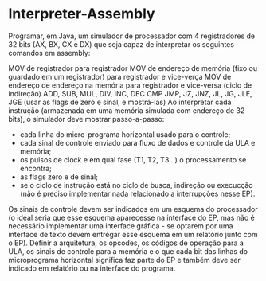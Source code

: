 # Interpreter-Assembly

Programar, em Java, um simulador de processador com 4 registradores de 32 bits (AX, BX, CX e DX) que seja capaz de interpretar os seguintes comandos em assembly:

MOV de registrador para registrador MOV de endereço de memória (fixo ou guardado em um registrador) para registrador e vice-verça MOV de endereço de endereço na memória para registrador e vice-versa (ciclo de indireção) ADD, SUB, MUL, DIV, INC, DEC CMP JMP, JZ, JNZ, JL, JG, JLE, JGE (usar as flags de zero e sinal, e mostrá-las) Ao interpretar cada instrução (armazenada em uma memória simulada com endereço de 32 bits), o simulador deve mostrar passo-a-passo:

- cada linha do micro-programa horizontal usado para o controle;
- cada sinal de controle enviado para fluxo de dados e controle da ULA e memória;
- os pulsos de clock e em qual fase (T1, T2, T3...) o processamento se encontra;
- as flags zero e de sinal;
- se o ciclo de instrução está no ciclo de busca, indireção ou execucção (não é preciso implementar nada relacionado a interrupções nesse EP).

Os sinais de controle devem ser indicados em um esquema do processador (o ideal seria que esse esquema aparecesse na interface do EP, mas não é necessário implementar uma interface gráfica - se optarem por uma interface de texto devem entregar esse esquema em um relatório junto com o EP). Definir a arquitetura, os opcodes, os códigos de operação para a ULA, os sinais de controle para a memória e o que cada bit das linhas do microprograma horizontal significa faz parte do EP e também deve ser indicado em relatório ou na interface do programa.
